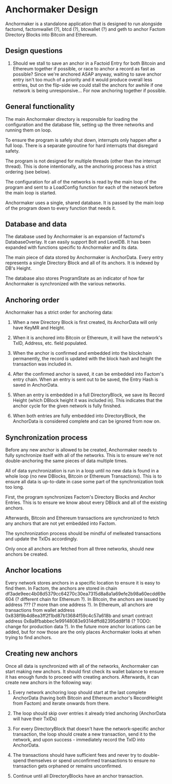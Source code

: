 Anchormaker Design
=============

Anchormaker is a standalone application that is designed to run alongside factomd, factomwallet (?), btcd (?), btcwallet (?) and geth to anchor Factom Directory Blocks into Bitcoin and Ethereum.

Design questions
--------

1) Should we stall to save an anchor in a Factoid Entry for both Bitcoin and Ethereum together if possible, or race to anchor a record as fast as possible? Since we're anchored ASAP anyway, waiting to save anchor entry isn't too much of a priority and it would produce overall less entries, but on the flip-side we could stall the anchors for awhile if one network is being unresponsive... For now anchoring together if possible.

General functionality
--------

The main Anchormaker directory is responsible for loading the configuration and the database file, setting up the three networks and running them on loop.

To ensure the program is safely shut down, interrupts only happen after a full loop. There is a separate goroutine for hard interrupts that disregard safety.

The program is not designed for multiple threads (other than the interrupt thread). This is done intentionally, as the anchoring process has a strict ordering (see below).

The configuration for all of the networks is read by the main loop of the program and sent to a LoadConfig function for each of the network before the main loop is started.

Anchormaker uses a single, shared database. It is passed by the main loop of the program down to every function that needs it.

Database and data
--------

The database used by Anchormaker is an expansion of factomd's DatabaseOverlay. It can easily support Bolt and LevelDB. It has been expanded with functions specific to Anchormaker and its data.

The main piece of data stored by Anchormaker is AnchorData. Every entry represents a single Directory Block and all of its anchors. It is indexed by DB's Height.

The database also stores ProgramState as an indicator of how far Anchormaker is synchronized with the various networks.

Anchoring order
--------

Anchormaker has a strict order for anchoring data: 

1) When a new Directory Block is first created, its AnchorData will only have KeyMR and Height.

2) When it is anchored into Bitcoin or Ethereum, it will have the network's TxID, Address, etc. field populated.

3) When the anchor is confirmed and embedded into the blockchain permanently, the record is updated with the block hash and height the transaction was included in.

4) After the confirmed anchor is saved, it can be embedded into Factom's entry chain. When an entry is sent out to be saved, the Entry Hash is saved in AnchorData.

5) When an entry is embedded in a full DirectoryBlock, we save its Record Height (which DBlock height it was included in). This indicates that the anchor cycle for the given network is fully finished.

6) When both entries are fully embedded into DirectoryBlock, the AnchorData is considered complete and can be ignored from now on.

Synchronization process
--------

Before any new anchor is allowed to be created, Anchormaker needs to fully synchronize itself with all of the networks. This is to ensure we're not double-anchoring the same pieces of data multiple times.

All of data synchronization is run in a loop until no new data is found in a whole loop (no new DBlocks, Bitcoin or Ethereum Transactions). This is to ensure all data is up-to-date in case some part of the synchronization took too long.

First, the program synchronizes Factom's Directory Blocks and Anchor Entries. This is to ensure we know about every DBlock and all of the existing anchors.

Afterwards, Bitcoin and Ethereum transactions are synchronized to fetch any anchors that are not yet embedded into Factom.

The synchronization process should be mindful of melleated transactions and update the TxIDs accordingly.

Only once all anchors are fetched from all three networks, should new anchors be created.

Anchor locations
--------

Every network stores anchors in a specific location to ensure it is easy to find them. In Factom, the anchors are stored in chain df3ade9eec4b08d5379cc64270c30ea7315d8a8a1a69efe2b98a60ecdd69e604 (? different chain for Ethereum ?). In Bitcoin, the anchors are issued by address ??? (? more than one address ?). In Ethereum, all anchors are transactions from wallet address 0x838f9b4d8ea3ff2f1bd87b13684f59c4c57a618b and smart contract address 0x8a8fbabbec1e99148083e9314dffd82395dd8f18 (? TODO: change for production data ?). In the future more anchor locations can be added, but for now those are the only places Anchormaker looks at when trying to find anchors.

Creating new anchors
--------

Once all data is synchronized with all of the networks, Anchormaker can start making new anchors. It should first check its wallet balance to ensure it has enough funds to proceed with creating anchors. Afterwards, it can create new anchors in the following way:

1) Every network anchoring loop should start at the last complete AnchorData (having both Bitcoin and Ethereum anchor's RecordHeight from Factom) and iterate onwards from there.

2) The loop should skip over entries it already tried anchoring (AnchorData will have their TxIDs)

3) For every DirectoryBlock that doesn't have the network-specific anchor transaction, the loop should create a new transaction, send it to the network, and upon success - immediately record the TxID into AnchorData.

4) The transactions should have sufficient fees and never try to double-spend themselves or spend unconfirmed transactions to ensure no transaction gets orphaned or remains unconfirmed.

5) Continue until all DirectoryBlocks have an anchor transaction.